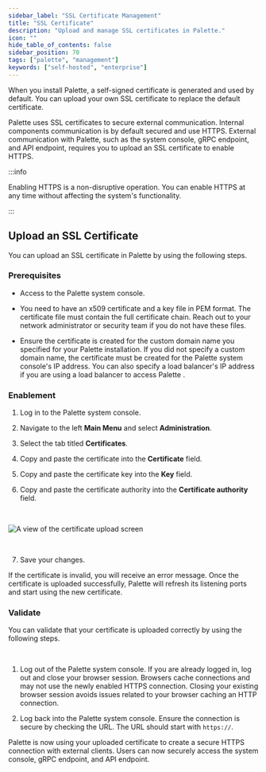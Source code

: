 ```yaml
---
sidebar_label: "SSL Certificate Management"
title: "SSL Certificate"
description: "Upload and manage SSL certificates in Palette."
icon: ""
hide_table_of_contents: false
sidebar_position: 70
tags: ["palette", "management"]
keywords: ["self-hosted", "enterprise"]
---
```


When you install Palette, a self-signed certificate is generated and used by default. You can upload your own SSL certificate to replace the default certificate.

Palette uses SSL certificates to secure external communication. Internal components communication is by default secured and use HTTPS. External communication with Palette, such as the system console, gRPC endpoint, and API endpoint, requires you to upload an SSL certificate to enable HTTPS.

:::info

Enabling HTTPS is a non-disruptive operation. You can enable HTTPS at any time without affecting the system's functionality.

:::

## Upload an SSL Certificate

You can upload an SSL certificate in Palette by using the following steps.

### Prerequisites

- Access to the Palette system console.

- You need to have an x509 certificate and a key file in PEM format. The certificate file must contain the full certificate chain. Reach out to your network administrator or security team if you do not have these files.

- Ensure the certificate is created for the custom domain name you specified for your Palette installation. If you did not specify a custom domain name, the certificate must be created for the Palette system console's IP address. You can also specify a load balancer's IP address if you are using a load balancer to access Palette .

### Enablement

1. Log in to the Palette system console.

2. Navigate to the left **Main Menu** and select **Administration**.

3. Select the tab titled **Certificates**.

4. Copy and paste the certificate into the **Certificate** field.

5. Copy and paste the certificate key into the **Key** field.

6. Copy and paste the certificate authority into the **Certificate authority** field.

  <br />

![A view of the certificate upload screen](/palette_system-management_ssl-certifiacte-management_certificate-upload.png)

<br />

7. Save your changes.

If the certificate is invalid, you will receive an error message. Once the certificate is uploaded successfully, Palette will refresh its listening ports and start using the new certificate.

### Validate

You can validate that your certificate is uploaded correctly by using the following steps.

<br />

1. Log out of the Palette system console. If you are already logged in, log out and close your browser session. Browsers cache connections and may not use the newly enabled HTTPS connection. Closing your existing browser session avoids issues related to your browser caching an HTTP connection.

2. Log back into the Palette system console. Ensure the connection is secure by checking the URL. The URL should start with `https://`.

Palette is now using your uploaded certificate to create a secure HTTPS connection with external clients. Users can now securely access the system console, gRPC endpoint, and API endpoint.
